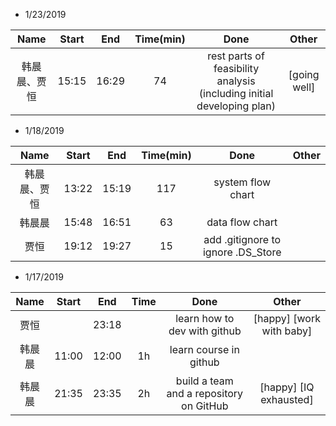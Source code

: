 * 1/23/2019

|     Name     | Start |  End  | Time(min) |                             Done                             |    Other     |
| :----------: | :---: | :---: | :-------: | :----------------------------------------------------------: | :----------: |
| 韩晨晨、贾恒 | 15:15 | 16:29 |    74     | rest parts of feasibility analysis (including initial developing plan) | [going well] |


* 1/18/2019

|     Name     | Start |  End  | Time(min) |                Done                | Other |
| :----------: | :---: | :---: | :-------: | :--------------------------------: | :---: |
| 韩晨晨、贾恒 | 13:22 | 15:19 |    117    |         system flow chart          |       |
|    韩晨晨    | 15:48 | 16:51 |    63     |          data flow chart           |       |
|     贾恒     | 19:12 | 19:27 |    15     | add .gitignore to ignore .DS_Store |       |

* 1/17/2019

|  Name  | Start |  End  | Time |                  Done                   |          Other           |
| :----: | :---: | :---: | :--: | :-------------------------------------: | :----------------------: |
|  贾恒  |       | 23:18 |      |      learn how to dev with github       | [happy] [work with baby] |
| 韩晨晨 | 11:00 | 12:00 |  1h  |         learn course in github          |                          |
| 韩晨晨 | 21:35 | 23:35 |  2h  | build a team and a repository on GitHub |  [happy] [IQ exhausted]  |

